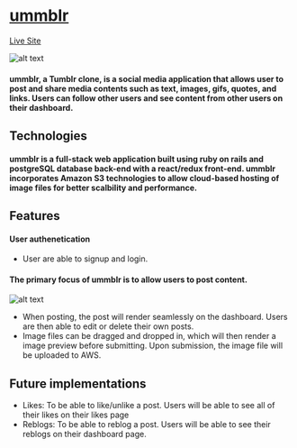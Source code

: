# [ummblr](http://ummblr.herokuapp.com "ummblr")

[Live Site](http://ummblr.herokuapp.com "ummblr")

![alt text](https://ummblr-dev.s3.amazonaws.com/2019-06-07+at+10.13+AM.png "splash page")

#### ummblr, a Tumblr clone, is a social media application that allows user to post and share media contents such as text, images, gifs, quotes, and links. Users can follow other users and see content from other users on their dashboard.


## Technologies

#### ummblr is a full-stack web application built using ruby on rails and postgreSQL database back-end with a react/redux front-end. ummblr incorporates Amazon S3 technologies to allow cloud-based hosting of image files for better scalbility and performance.

## Features 

#### User authenetication
- User are able to signup and login.

#### The primary focus of ummblr is to allow users to post content. 
![alt text](https://ummblr-dev.s3.amazonaws.com/2019-06-07+at+10.37+AM.png "text post")
- When posting, the post will render seamlessly on the dashboard. Users are then able to edit or delete their own posts.
- Image files can be dragged and dropped in, which will then render a image preview before submitting. Upon submission, the image file will be uploaded to AWS.


## Future implementations
- Likes: To be able to like/unlike a post. Users will be able to see all of their likes on their likes page
- Reblogs: To be able to reblog a post. Users will be able to see their reblogs on their dashboard page.
